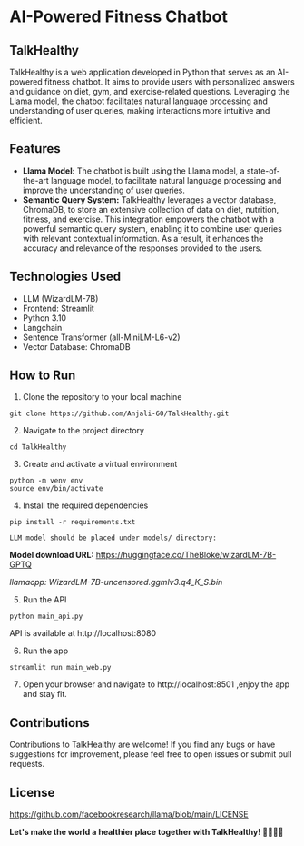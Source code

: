 # AI-Powered Fitness Chatbot

## TalkHealthy

TalkHealthy is a web application developed in Python that serves as an AI-powered fitness chatbot. It aims to provide users with personalized answers and guidance on diet, gym, and exercise-related questions. Leveraging the Llama model, the chatbot facilitates natural language processing and understanding of user queries, making interactions more intuitive and efficient.

## Features
- **Llama Model:** The chatbot is built using the Llama model, a state-of-the-art language model, to facilitate natural language processing and improve the understanding of user queries.
- **Semantic Query System:** TalkHealthy leverages a vector database, ChromaDB, to store an extensive collection of data on diet, nutrition, fitness, and exercise. This integration empowers the chatbot with a powerful semantic query system, enabling it to combine user queries with relevant contextual information. As a result, it enhances the accuracy and relevance of the responses provided to the users.

## Technologies Used
- LLM (WizardLM-7B)
- Frontend: Streamlit
- Python 3.10
- Langchain
- Sentence Transformer (all-MiniLM-L6-v2)
- Vector Database: ChromaDB

## How to Run
1. Clone the repository to your local machine
```
git clone https://github.com/Anjali-60/TalkHealthy.git
```
2. Navigate to the project directory
```
cd TalkHealthy
```
3. Create and activate a virtual environment
```
python -m venv env
source env/bin/activate
```
4. Install the required dependencies
```
pip install -r requirements.txt
```
`LLM model should be placed under models/ directory:`
  
  **Model download URL:** https://huggingface.co/TheBloke/wizardLM-7B-GPTQ  
  
  _llamacpp: WizardLM-7B-uncensored.ggmlv3.q4_K_S.bin_

5. Run the API
```
python main_api.py
```
API is available at http://localhost:8080

6. Run the app
```
streamlit run main_web.py
```
7. Open your browser and navigate to http://localhost:8501 ,enjoy the app and stay fit.

## Contributions
Contributions to TalkHealthy are welcome! If you find any bugs or have suggestions for improvement, please feel free to open issues or submit pull requests.


## License
https://github.com/facebookresearch/llama/blob/main/LICENSE

**Let's make the world a healthier place together with TalkHealthy! 🏋️‍♀️🥗🤖**
